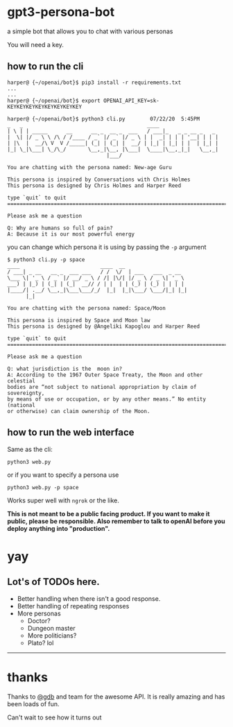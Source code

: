 # gpt3-persona-bot
a simple bot that allows you to chat with various personas

You will need a key. 

## how to run the cli

    harper@ {~/openai/bot}$ pip3 install -r requirements.txt
    ...
    ...
    harper@ {~/openai/bot}$ export OPENAI_API_KEY=sk-KEYKEYKEYKEYKEYKEYKEYKEY

    harper@ {~/openai/bot}$ python3 cli.py        07/22/20  5:45PM
    _   _                                        ____
    | \ | | _____      __      __ _  __ _  ___   / ___|_   _ _ __ _   _
    |  \| |/ _ \ \ /\ / /____ / _` |/ _` |/ _ \ | |  _| | | | '__| | | |
    | |\  |  __/\ V  V /_____| (_| | (_| |  __/ | |_| | |_| | |  | |_| |
    |_| \_|\___| \_/\_/       \__,_|\__, |\___|  \____|\__,_|_|   \__,_|
                                    |___/

    You are chatting with the persona named: New-age Guru

    This persona is inspired by Conversations with Chris Holmes
    This persona is designed by Chris Holmes and Harper Reed

    type `quit` to quit
    ========================================================================

    Please ask me a question

    Q: Why are humans so full of pain?
    A: Because it is our most powerful energy

you can change which persona it is using by passing the `-p` argument

    $ python3 cli.py -p space
    ____                          ____  __
    / ___| _ __   __ _  ___ ___   / /  \/  | ___   ___  _ __
    \___ \| '_ \ / _` |/ __/ _ \ / /| |\/| |/ _ \ / _ \| '_ \
    ___) | |_) | (_| | (_|  __// / | |  | | (_) | (_) | | | |
    |____/| .__/ \__,_|\___\___/_/  |_|  |_|\___/ \___/|_| |_|
          |_|

    You are chatting with the persona named: Space/Moon

    This persona is inspired by Space and Moon law
    This persona is designed by @Angeliki Kapoglou and Harper Reed

    type `quit` to quit
    ========================================================================

    Please ask me a question

    Q: what jurisdiction is the  moon in?
    A: According to the 1967 Outer Space Treaty, the Moon and other celestial 
    bodies are “not subject to national appropriation by claim of sovereignty, 
    by means of use or occupation, or by any other means.” No entity (national 
    or otherwise) can claim ownership of the Moon.

## how to run the web interface

Same as the cli: 

`python3 web.py`

or if you want to specify a persona use

`python3 web.py -p space`

Works super well with `ngrok` or the like.  

**This is not meant to be a public facing product. If you want to make it public, please be responsible. Also remember to talk to openAI before you deploy anything into "production".**

# yay

## Lot's of TODOs here.

* Better handling when there isn't a good response.
* Better handling of repeating responses
* More personas
  * Doctor?
  * Dungeon master
  * More politicians?
  * Plato? lol
  
  
---

# thanks 

Thanks to [@gdb](https://github.com/gdb) and team for the awesome API. It is really amazing and has been loads of fun. 

Can't wait to see how it turns out
